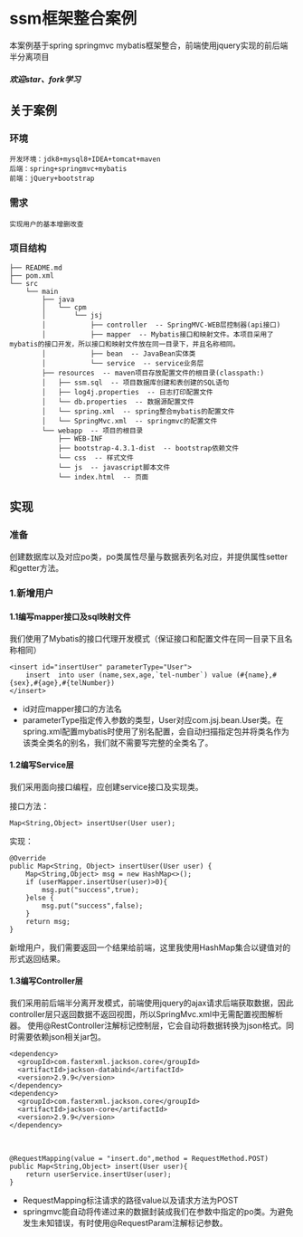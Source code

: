 # ssm框架整合案例

本案例基于spring springmvc mybatis框架整合，前端使用jquery实现的前后端半分离项目<br/>
##### 欢迎star、fork学习

## 关于案例
### 环境
    开发环境：jdk8+mysql8+IDEA+tomcat+maven
    后端：spring+springmvc+mybatis
    前端：jQuery+bootstrap
### 需求
    实现用户的基本增删改查
### 项目结构
    ├── README.md 
    ├── pom.xml
    └── src
        └── main
            ├── java
            │   └── cpm
            │       └── jsj
            │           ├── controller  -- SpringMVC-WEB层控制器(api接口)
            │           ├── mapper  -- Mybatis接口和映射文件。本项目采用了mybatis的接口开发，所以接口和映射文件放在同一目录下，并且名称相同。
            │           ├── bean  -- JavaBean实体类
            │           └── service  -- service业务层
            ├── resources  -- maven项目存放配置文件的根目录(classpath:)
            │   ├── ssm.sql  -- 项目数据库创建和表创建的SQL语句
            │   ├── log4j.properties  -- 日志打印配置文件
            │   └── db.properties  -- 数据源配置文件
            │   └── spring.xml  -- spring整合mybatis的配置文件
            │   └── SpringMvc.xml  -- springmvc的配置文件
            └── webapp  -- 项目的根目录
                ├── WEB-INF
                ├── bootstrap-4.3.1-dist  -- bootstrap依赖文件
                └── css  -- 样式文件
                └── js  -- javascript脚本文件
                └── index.html  -- 页面
## 实现
### 准备
创建数据库以及对应po类，po类属性尽量与数据表列名对应，并提供属性setter和getter方法。
### 1.新增用户
#### 1.1编写mapper接口及sql映射文件
我们使用了Mybatis的接口代理开发模式（保证接口和配置文件在同一目录下且名称相同）

    <insert id="insertUser" parameterType="User">
        insert  into user (name,sex,age,`tel-number`) value (#{name},#{sex},#{age},#{telNumber})
    </insert>
    
* id对应mapper接口的方法名
* parameterType指定传入参数的类型，User对应com.jsj.bean.User类。在spring.xml配置mybatis时使用了别名配置，会自动扫描指定包并将类名作为该类全类名的别名，我们就不需要写完整的全类名了。
#### 1.2编写Service层
我们采用面向接口编程，应创建service接口及实现类。

接口方法：

    Map<String,Object> insertUser(User user);
实现：
    
    @Override
    public Map<String, Object> insertUser(User user) {
        Map<String,Object> msg = new HashMap<>();
        if (userMapper.insertUser(user)>0){
            msg.put("success",true);
        }else {
            msg.put("success",false);
        }
        return msg;
    }
新增用户，我们需要返回一个结果给前端，这里我使用HashMap集合以键值对的形式返回结果。
#### 1.3编写Controller层
我们采用前后端半分离开发模式，前端使用jquery的ajax请求后端获取数据，因此controller层只返回数据不返回视图，所以SpringMvc.xml中无需配置视图解析器。
使用@RestController注解标记控制层，它会自动将数据转换为json格式。同时需要依赖json相关jar包。

    <dependency>
      <groupId>com.fasterxml.jackson.core</groupId>
      <artifactId>jackson-databind</artifactId>
      <version>2.9.9</version>
    </dependency>
    <dependency>
      <groupId>com.fasterxml.jackson.core</groupId>
      <artifactId>jackson-core</artifactId>
      <version>2.9.9</version>
    </dependency>

<br/>

    @RequestMapping(value = "insert.do",method = RequestMethod.POST)
    public Map<String,Object> insert(User user){
        return userService.insertUser(user);
    }

* RequestMapping标注请求的路径value以及请求方法为POST
* springmvc能自动将传递过来的数据封装成我们在参数中指定的po类。为避免发生未知错误，有时使用@RequestParam注解标记参数。
